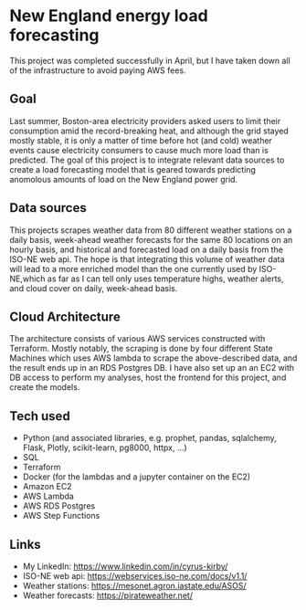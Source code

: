 # New England energy load forecasting #
This project was completed successfully in April, but I have taken down all of the infrastructure to avoid paying AWS fees.

## Goal
Last summer, Boston-area electricity providers asked users to limit their consumption amid the record-breaking heat, and although the grid stayed mostly stable, it is only a matter of time before hot (and cold) weather events cause electricity consumers to cause much more load than is predicted. The goal of this project is to integrate relevant data sources to create a load forecasting model that is geared towards predicting anomolous amounts of load on the New England power grid.

## Data sources
This projects scrapes weather data from 80 different weather stations on a daily basis, week-ahead weather forecasts for the same 80 locations on an hourly basis, and historical and forecasted load on a daily basis from the ISO-NE web api. The hope is that integrating this volume of weather data will lead to a more enriched model than the one currently used by ISO-NE,which as far as I can tell only uses temperature highs, weather alerts, and cloud cover on daily, week-ahead basis.

## Cloud Architecture
The architecture consists of various AWS services constructed with Terraform. Mostly notably, the scraping is done by four different State Machines which uses AWS lambda to scrape the above-described data, and the result ends up in an RDS Postgres DB. I have also set up an an EC2 with DB access to perform my analyses, host the frontend for this project, and create the models.

## Tech used
- Python (and associated libraries, e.g. prophet, pandas, sqlalchemy, Flask, Plotly, scikit-learn, pg8000, httpx, ...)
- SQL
- Terraform 
- Docker (for the lambdas and a jupyter container on the EC2)
- Amazon EC2
- AWS Lambda
- AWS RDS Postgres
- AWS Step Functions

## Links
- My LinkedIn: https://www.linkedin.com/in/cyrus-kirby/
- ISO-NE web api: https://webservices.iso-ne.com/docs/v1.1/
- Weather stations: https://mesonet.agron.iastate.edu/ASOS/
- Weather forecasts: https://pirateweather.net/